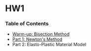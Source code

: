 # HW1

### Table of Contents

* [Warm-up: Bisection Method](https://github.com/sarajahedazad/ME700-Homework/tree/main/HW1/Warm-Up_Bisection%20Method)
* [Part 1: Newton's Method](https://github.com/sarajahedazad/ME700-Homework/tree/main/HW1/Part%201_Newton%20Solver)
* Part 2: Elasto-Plastic Material Model


